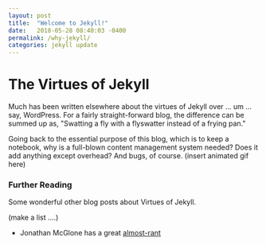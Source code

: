 ```yaml
---
layout: post
title:  "Welcome to Jekyll!"
date:   2018-05-28 08:40:03 -0400
permalink: /why-jekyll/
categories: jekyll update
---
```

# The Virtues of Jekyll

Much has been written elsewhere about the virtues of Jekyll over ... um ... say, WordPress.  For a fairly straight-forward blog, the difference can be summed up as, "Swatting a fly with a flyswatter instead of a frying pan."

Going back to the essential purpose of this blog, which is to keep a notebook, why is a full-blown content management system needed?  Does it add anything except overhead?  And bugs, of course. (insert animated gif here)

### Further Reading

Some wonderful other blog posts about Virtues of Jekyll.

(make a list ....)

* Jonathan McGlone has a great [almost-rant](http://jmcglone.com/notes/2014/05/03/using-github-to-create-and-host-a-personal-website)

